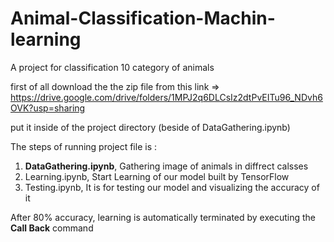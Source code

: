 # Animal-Classification-Machin-learning
A project for classification 10 category of animals


first of all download the the zip file from this link =>  https://drive.google.com/drive/folders/1MPJ2q6DLCsIz2dtPvEITu96_NDvh6OVK?usp=sharing

put it inside of the project directory (beside of DataGathering.ipynb)

The steps of running project file is :

1. **DataGathering.ipynb**, Gathering image of animals in diffrect calsses
2. Learning.ipynb, Start Learning of our model built by TensorFlow
3. Testing.ipynb, It is for testing our model and visualizing the accuracy of it

After 80% accuracy, learning is automatically terminated by executing the **Call Back** command
